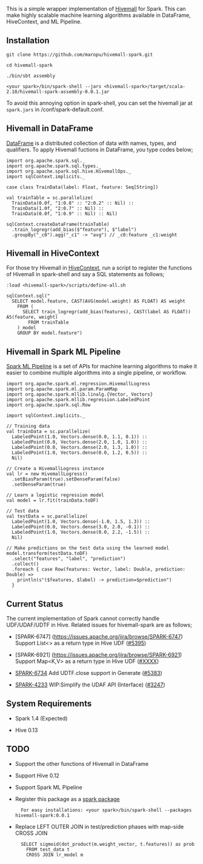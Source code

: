This is a simple wrapper implementation of [Hivemall](https://github.com/myui/hivemall/) for Spark.
This can make highly scalable machine learning algorithms available in DataFrame, HiveContext, and ML Pipeline.

Installation
--------------------

```
git clone https://github.com/maropu/hivemall-spark.git

cd hivemall-spark

./bin/sbt assembly

<your spark>/bin/spark-shell --jars <hivemall-spark>/target/scala-2.10/hivemall-spark-assembly-0.0.1.jar
```

To avoid this annoying option in spark-shell, you can set the hivemall jar at `spark.jars`
in <your spark>/conf/spark-default.conf.

Hivemall in DataFrame
--------------------
[DataFrame](https://spark.apache.org/docs/latest/sql-programming-guide.html#dataframes) is a distributed collection
of data with names, types, and qualifiers.
To apply Hivemall fuctions in DataFrame, you type codes below;

```
import org.apache.spark.sql._
import org.apache.spark.sql.types._
import org.apache.spark.sql.hive.HivemallOps._
import sqlContext.implicits._

case class TrainData(label: Float, feature: Seq[String])

val trainTable = sc.parallelize(
  TrainData(0.0f, "1:0.8" :: "2:0.2" :: Nil) ::
  TrainData(1.0f, "2:0.7" :: Nil) ::
  TrainData(0.0f, "1:0.9" :: Nil) :: Nil)

sqlContext.createDataFrame(trainTable)
  .train_logregr(add_bias($"feature"), $"label")
  .groupBy("_c0").agg("_c1" -> "avg") // _c0:feature _c1:weight
```

Hivemall in HiveContext
--------------------
For those try Hivemall in [HiveContext](https://spark.apache.org/docs/latest/sql-programming-guide.html#hive-tables),
run a script to register the functions of Hivemall in spark-shell and
say a SQL statements as follows;

```
:load <hivemall-spark>/scripts/define-all.sh

sqlContext.sql("
  SELECT model.feature, CAST(AVG(model.weight) AS FLOAT) AS weight
    FROM (
      SELECT train_logregr(add_bias(features), CAST(label AS FLOAT)) AS(feature, weight)
        FROM trainTable
    ) model
    GROUP BY model.feature")
```

Hivemall in Spark ML Pipeline
--------------------
[Spark ML Pipeline](https://spark.apache.org/docs/latest/ml-guide.html) is a set of APIs for machine learning algorithms
to make it easier to combine multiple algorithms into a single pipeline, or workflow.

```
import org.apache.spark.ml.regression.HivemallLogress
import org.apache.spark.ml.param.ParamMap
import org.apache.spark.mllib.linalg.{Vector, Vectors}
import org.apache.spark.mllib.regression.LabeledPoint
import org.apache.spark.sql.Row

import sqlContext.implicits._

// Training data
val trainData = sc.parallelize(
  LabeledPoint(1.0, Vectors.dense(0.0, 1.1, 0.1)) ::
  LabeledPoint(0.0, Vectors.dense(2.0, 1.0, 1.0)) ::
  LabeledPoint(0.0, Vectors.dense(2.0, 1.3, 1.0)) ::
  LabeledPoint(1.0, Vectors.dense(0.0, 1.2, 0.5)) ::
  Nil)

// Create a HivemallLogress instance
val lr = new HivemallLogress()
  .setBiasParam(true).setDenseParam(false)
  .setDenseParam(true)

// Learn a logistic regression model
val model = lr.fit(trainData.toDF)

// Test data
val testData = sc.parallelize(
  LabeledPoint(1.0, Vectors.dense(-1.0, 1.5, 1.3)) ::
  LabeledPoint(0.0, Vectors.dense(3.0, 2.0, -0.1)) ::
  LabeledPoint(1.0, Vectors.dense(0.0, 2.2, -1.5)) ::
  Nil)

// Make predictions on the test data using the learned model
model.transform(testData.toDF)
  .select("features", "label", "prediction")
  .collect()
  .foreach { case Row(features: Vector, label: Double, prediction: Double) =>
    println(s"($features, $label) -> prediction=$prediction")
  }
```

Current Status
--------------------
The current implementation of Spark cannot correctly handle UDF/UDAF/UDTF in Hive.
Related issues for hivemall-spark are as follows;

* [SPARK-6747] (https://issues.apache.org/jira/browse/SPARK-6747) Support List<> as a return type in Hive UDF ([#5395](https://github.com/apache/spark/pull/5395))

* [SPARK-6921] (https://issues.apache.org/jira/browse/SPARK-6921) Support Map<K,V> as a return type in Hive UDF ([#XXXX](https://github.com/apache/spark/pull/XXXX))

* [SPARK-6734](https://issues.apache.org/jira/browse/SPARK-6734) Add UDTF.close support in Generate ([#5383](https://github.com/apache/spark/pull/5383))

* [SPARK-4233](https://issues.apache.org/jira/browse/SPARK-4233) WIP:Simplify the UDAF API (Interface) ([#3247](https://github.com/apache/spark/pull/3247))

System Requirements
--------------------

* Spark 1.4 (Expected)

* Hive 0.13

TODO
--------------------

* Support the other functions of Hivemall in DataFrame

* Support Hive 0.12

* Support Spark ML Pipeline

* Register this package as a [spark package](http://spark-packages.org/)

        For easy installations: <your spark>/bin/spark-shell --packages hivemall-spark:0.0.1

* Replace LEFT OUTER JOIN in test/prediction phases with map-side CROSS JOIN

        SELECT sigmoid(dot_product(m.weight_vector, t.features)) as prob
          FROM test_data t
          CROSS JOIN lr_model m

